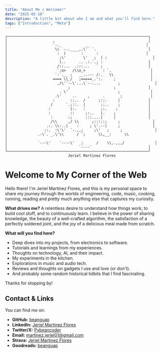 ```yaml
---
title: "About Me / Welcome!"
date: "2025-05-18"
description: "A little bit about who I am and what you'll find here."
tags: ["Introduction", "Meta"]
---
```


```text
┌─────────────────────────────────────────────────────────────────┐
│                     ,                                           │
│                     `-._           __                          │
│                      \\  -..____,.\'  `.                        │
│                       :  )       :      :                      │
│                        ;\'        \'   ;  | :                     │
│                        )..      .. .:.`.; :                     │
│                       /::...  .:::...   ` ;                     │
│                       `:o>   /\\o_>        : `.                  │
│                      `-`.__ ;   __..--- /:.   \\                 │
│                     ==== \\_/   ;=====_.':.     ;                │
│                       ,/\'`--\'...\`--....        ;                │
│                            ;                    ;               │
│                        . \'                       ;              │
│                      .\'     ..     ,      .       ;             │
│                     :       ::..  /      ;::.     |             │
│                    /      `.;::.  |       ;:..    ;             │
│                   :         |:.   :       ;:.    ;              │
│                   :         ::     ;:..   |.    ;               │
│                    :       :;      :::....|     |               │
│                    /\\     ,/ \\      ;:::::;     ;               │
│                  .:. \\:..|    :     ; \'.--|     ;               │
│                 ::.  :\'\'  `-.,,;     ;\'   ;     ;               │
│              .-\'. _.\'\\      / `;      \\,__:      \\              │
│              `---\'    `----\'   ;      /    \\,.,,,/              │
│                                 `----`                          │
└─────────────────────────────────────────────────────────────────┘
                             Jeriel Martinez Flores
```

# Welcome to My Corner of the Web

Hello there! I'm Jeriel Martinez Flores, and this is my personal space to share my journey through the worlds of engineering, code, music, cooking, running, reading and pretty much anything else that captures my curiosity.

**What drives me?** A relentless desire to understand how things work, to build cool stuff, and to continuously learn. I believe in the power of sharing knowledge, the beauty of a well-crafted algorithm, the satisfaction of a perfectly soldered joint, and the joy of a delicious meal made from scratch.

**What will you find here?**

* Deep dives into my projects, from electronics to software.
* Tutorials and learnings from my experiences.
* Thoughts on technology, AI, and their impact.
* My experiments in the kitchen.
* Explorations in music and audio tech.
* Reviews and thoughts on gadgets I use and love (or don't).
* And probably some random historical tidbits that I find fascinating.

Thanks for stopping by!

## Contact & Links

You can find me on:

* **GitHub:** [beanguap](https://github.com/beanguap)
* **LinkedIn:** [Jeriel Martinez Flores](https://www.linkedin.com/in/jeriel-martinez-flores/)
* **Twitter/X:** [Pybeancoder](https://x.com/Pybeancoder)
* **Email:** [martinez.jeriel01@gmail.com](mailto:martinez.jeriel01@gmail.com)
* **Strava:** [Jeriel Martinez Flores](https://www.strava.com/athletes/69627297)
* **Goodreads:** [beanguap](https://www.goodreads.com/user/show/31725992-beanguap)